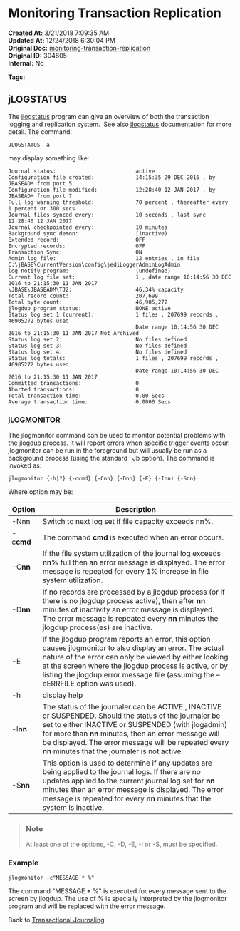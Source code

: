 # Monitoring Transaction Replication

**Created At:** 3/21/2018 7:09:35 AM  
**Updated At:** 12/24/2018 6:30:04 PM  
**Original Doc:** [monitoring-transaction-replication](https://docs.jbase.com/43995-transactional-journaling/monitoring-transaction-replication)  
**Original ID:** 304805  
**Internal:** No  

**Tags:**
<badge text='tj' vertical='middle' />
<badge text='monitoring' vertical='middle' />
<badge text='transaction replication' vertical='middle' />
<badge text='jlogmonitor' vertical='middle' />
<badge text='jlogstatus' vertical='middle' />

## jLOGSTATUS

The [jlogstatus](./../jlogstatus) program can give an overview of both the transaction logging and replication system.  See also [jlogstatus](./../jlogstatus) documentation for more detail. The command:

```
JLOGSTATUS -a
```

may display something like:

```
Journal status:                         active
Configuration file created:             14:15:35 29 DEC 2016 , by JBASEADM from port 5
Configuration file modified:            12:28:40 12 JAN 2017 , by JBASEADM from port 7
Full log warning threshold:             70 percent , thereafter every 1 percent or 300 secs
Journal files synced every:             10 seconds , last sync 12:28:40 12 JAN 2017
Journal checkpointed every:             10 minutes
Background sync demon:                  (inactive)
Extended record:                        OFF
Encrypted records:                      OFF
Transaction Sync:                       ON
Admin log file:                         12 entries , in file C:\jBASE\CurrentVersion\config\jediLoggerAdminLogAdmin
log notify program:                     (undefined)
Current log file set:                   1 , date range 10:14:56 30 DEC 2016 to 21:15:30 11 JAN 2017
\JBASE\JBASEADM\TJ2:                    46.34% capacity
Total record count:                     207,699
Total byte count:                       46,905,272
jlogdup program status:                 NONE active
Status log set 1 (current):             1 files , 207699 records , 46905272 bytes used
                                        Date range 10:14:56 30 DEC 2016 to 21:15:30 11 JAN 2017 Not Archived
Status log set 2:                       No files defined
Status log set 3:                       No files defined
Status log set 4:                       No files defined
Status log totals:                      1 files , 207699 records , 46905272 bytes used
                                        Date range 10:14:56 30 DEC 2016 to 21:15:30 11 JAN 2017
Committed transactions:                 0
Aborted transactions:                   0
Total transaction time:                 0.00 Secs
Average transaction time:               0.0000 Secs
```

### jLOGMONITOR

The jlogmonitor command can be used to monitor potential problems with the [jlogdup](./../jlogdup) process. It will report errors when specific trigger events occur. jlogmonitor can be run in the foreground but will usually be run as a background process (using the standard –Jb option). The command is invoked as:

```
jlogmonitor {-h|?} {-ccmd} {-Cnn} {-Dnn} {-E} {-Inn) {-Snn}
```

Where option may be:

| Option | Description |
| --- | --- |
| -Nnn | Switch to next log set if file capacity exceeds nn%. |
| -c**cmd**  | The command **cmd** is executed when an error occurs. |
| -C**nn**  | If the file system utilization of the journal log exceeds **nn**% full then an error message is displayed. The error message is repeated for every 1% increase in file system utilization. |
| -D**nn**  | If no records are processed by a jlogdup process (or if there is no jlogdup process active), then after **nn** minutes of inactivity an error message is displayed. The error message is repeated every **nn** minutes the jlogdup process(es) are inactive. |
| -E | If the jlogdup program reports an error, this option causes jlogmonitor to also display an error. The actual nature of the error can only be viewed by either looking at the screen where the jlogdup process is active, or by listing the jlogdup error message file (assuming the –eERRFILE option was used). |
| -h | display help |
| -l**nn**  | The status of the journaler can be ACTIVE , INACTIVE or SUSPENDED. Should the status of the journaler be set to either INACTIVE or SUSPENDED (with jlogadmin) for more than **nn** minutes, then an error message will be displayed. The error message will be repeated every **nn** minutes that the journaler is not active |
| -S**nn**  | This option is used to determine if any updates are being applied to the journal logs. If there are no updates applied to the current journal log set for **nn** minutes then an error message is displayed. The error message is repeated for every **nn** minutes that the system is inactive. |

> ### Note
>
> At least one of the options, -C, -D, -E, -I or -S, must be specified.

### Example

```
jlogmonitor –c"MESSAGE * %"
```

The command "MESSAGE \* %" is executed for every message sent to the screen by jlogdup. The use of % is specially interpreted by the jlogmonitor program and will be replaced with the error message.

Back to [Transactional Journaling](./../introduction-to-transaction-journaling)
